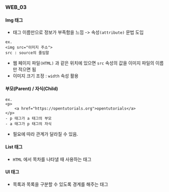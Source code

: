 ### WEB_03

#### Img 태그
- 태그 이름만으로 정보가 부족함을 느낌 -> 속성`(attribute)` 문법 도입
```
ex.
<img src="이미지 주소">
src : source의 줄임말
```
- 웹 페이지 파일`(HTML)` 과 같은 위치에 있으면 `src` 속성의 값을 이미지 파일의 이름만 적으면 됨
- 이미지 크기 조정 : `width` 속성 활용

#### 부모(Parent) / 자식(Child)
```
ex.
<p>
    <a href="https://opentutorials.org">opentutorials</a>
</p>
- p 태그가 a 태그의 부모
- a 태그가 p 태그의 자식
```
- 필요에 따라 관계가 달라질 수 있음.

#### List 태그
- `HTML` 에서 목차를 나타낼 때 사용하는 태그

#### Ul 태그
- 목록과 목록을 구분할 수 있도록 경계를 해주는 태그